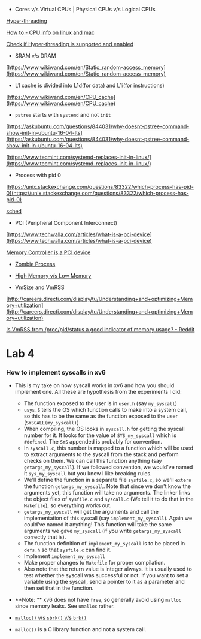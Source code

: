 - Cores v/s Virtual CPUs | Physical CPUs v/s Logical CPUs

[Hyper-threading](https://www.wikiwand.com/en/Hyper-threading)

[How to - CPU info on linux and mac](http://www.noktec.be/archives/1325)

[Check if Hyper-threading is supported and enabled](https://unix.stackexchange.com/questions/33450/checking-if-hyperthreading-is-enabled-or-not)

- SRAM v/s DRAM

[https://www.wikiwand.com/en/Static_random-access_memory](https://www.wikiwand.com/en/Static_random-access_memory)

- L1 cache is divided into L1d(for data) and L1i(for instructions)

[https://www.wikiwand.com/en/CPU_cache](https://www.wikiwand.com/en/CPU_cache)

- `pstree` starts with `systemd` and not `init`

[https://askubuntu.com/questions/844031/why-doesnt-pstree-command-show-init-in-ubuntu-16-04-lts](https://askubuntu.com/questions/844031/why-doesnt-pstree-command-show-init-in-ubuntu-16-04-lts)

[https://www.tecmint.com/systemd-replaces-init-in-linux/](https://www.tecmint.com/systemd-replaces-init-in-linux/)

- Process with pid 0

[https://unix.stackexchange.com/questions/83322/which-process-has-pid-0](https://unix.stackexchange.com/questions/83322/which-process-has-pid-0)

[sched](http://man7.org/linux/man-pages/man7/sched.7.html)

- PCI (Peripheral Component Interconnect)

[https://www.techwalla.com/articles/what-is-a-pci-device](https://www.techwalla.com/articles/what-is-a-pci-device)

[Memory Controller is a PCI device](https://www.wikiwand.com/en/Memory_controller)

- [Zombie Process](https://www.wikiwand.com/en/Zombie_process)

- [High Memory v/s Low Memory](https://unix.stackexchange.com/questions/4929/what-are-high-memory-and-low-memory-on-linux)

- VmSize and VmRSS

[http://careers.directi.com/display/tu/Understanding+and+optimizing+Memory+utilization](http://careers.directi.com/display/tu/Understanding+and+optimizing+Memory+utilization)

[Is VmRSS from /proc/pid/status a good indicator of memory usage? - Reddit](https://www.reddit.com/r/linux/comments/1xmsrv/is_vmrss_from_procpidstatus_a_good_indicator_of/)


# Lab 4

### How to implement syscalls in xv6

- This is my take on how syscall works in xv6 and how you should implement one. All these are hypothesis from the experiments I did:
  - The function exposed to the user is in `user.h` (say `my_syscall`)
  - `usys.S` tells the OS which function calls to make into a system call, so this has to be the same as the function exposed to the user (`SYSCALL(my_syscall)`)
  - When compiling, the OS looks in `syscall.h` for getting the syscall number for it. It looks for the value of `SYS_my_syscall` which is `#define`d. The `SYS` appended is probably for convention.
  - In `syscall.c`, this number is mapped to a function which will be used to extract arguments to the syscall from the stack and perform checks on them. We can call this function anything (say `getargs_my_syscall`). If we followed convention, we would've named it `sys_my_syscall` but you know I like breaking rules.
  - We'll define the function in a separate file `sysfile.c`, so we'll `extern` the function `getargs_my_syscall`. Note that since we don't know the arguments yet, this function will take no arguments. The linker links the object files of `sysfile.c` and `syscall.c` (We tell it to do that in the `Makefile`), so everything works out.
  - `getargs_my_syscall` will get the arguments and call the implementation of this syscall (say `implement_my_syscall`). Again we could've named it anything! This function will take the same arguments we gave `my_syscall` (if you write `getargs_my_syscall` correctly that is).
  - The function definition of `implement_my_syscall` is to be placed in `defs.h` so that `sysfile.c` can find it.
  - Implement `implement_my_syscall`
  - Make proper changes to `Makefile` for proper compilation.
  - Also note that the return value is integer always. It is usually used to test whether the syscall was successful or not. If you want to set a variable using the syscall, send a pointer to it as a parameter and then set that in the function.
  
- **Note: ** xv6 does not have `free`, so generally avoid using `malloc` since memory leaks. See `umalloc` rather.

- [`malloc()` v/s `sbrk()` v/s `brk()`](https://stackoverflow.com/questions/19676688/how-malloc-and-sbrk-works-in-unix)

- `malloc()` is a C library function and not a system call.
